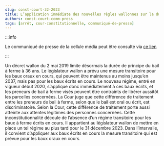 ```yaml
---   
slug: const-court-32-2023
title: L’application immédiate des nouvelles règles wallonnes sur la durée du bail à ferme aux baux à ferme écrits en cours est inconstitutionnelle
authors: const-court-comm-press
tags: [arrêt, cour-constitutionnelle, communiqué-de-presse]
---
```


:::info

Le communiqué de presse de la cellule média peut être consulté via [ce lien](https://www.const-court.be/public/f/2023/2023-032f-info.pdf) 

:::

Un décret wallon du 2 mai 2019 limite désormais la durée de principe du bail à ferme à 36 ans. Le législateur wallon a prévu une mesure transitoire pour les baux oraux en cours, qui peuvent être maintenus au moins jusqu’en 2037, mais pas pour les baux écrits en cours. Le nouveau régime, entré en vigueur début 2020, s’applique donc immédiatement à ces baux écrits, et les preneurs de bail à ferme visés peuvent être contraints de libérer aussitôt les parcelles concernées.La Cour juge que cette différence de traitement entre les preneurs de bail à ferme, selon que le bail est oral ou écrit, est discriminatoire. Selon la Cour, cette différence de traitement porte aussi atteinte aux attentes légitimes des personnes concernées. Cette inconstitutionnalité découle de l’absence d’un régime transitoire pour les baux à ferme écrits en cours. Il appartient au législateur wallon de mettre en place un tel régime au plus tard pour le 31 décembre 2023. Dans l’intervalle, il convient d’appliquer aux baux écrits en cours la mesure transitoire qui est prévue pour les baux oraux en cours.
